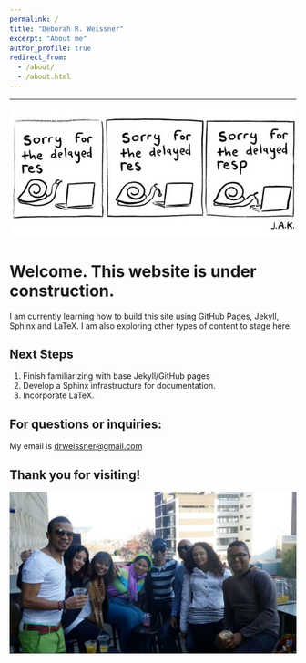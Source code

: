 ```yaml
---
permalink: /
title: "Deborah R. Weissner"
excerpt: "About me"
author_profile: true
redirect_from: 
  - /about/
  - /about.html
---
```

------
![](/images/Snail.jpg)

Welcome. This website is under construction. 
======


I am currently learning how to build this site using GitHub Pages, Jekyll, Sphinx and LaTeX. I am also exploring other types of content to stage here. 

Next Steps
------
1. Finish familiarizing with base Jekyll/GitHub pages
1. Develop a Sphinx infrastructure for documentation.
1. Incorporate LaTeX.


For questions or inquiries:
------
My email is [drweissner@gmail.com](mailto:drweissner@gmail.com)



Thank you for visiting!
------
![](/images/Family.jpg)

